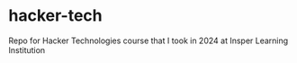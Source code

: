 # hacker-tech
Repo for Hacker Technologies course that I took in 2024 at Insper Learning Institution
